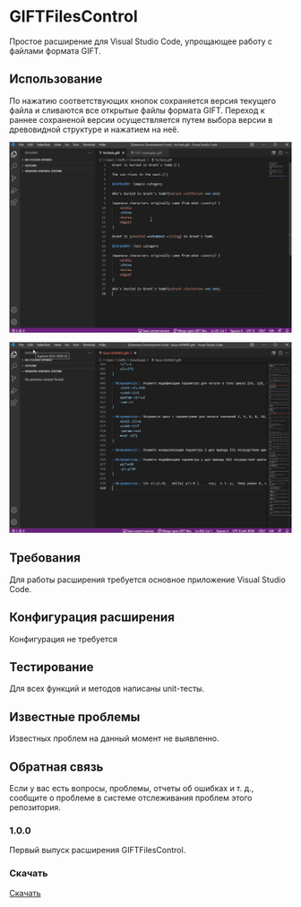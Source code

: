 # GIFTFilesControl

Простое расширение для Visual Studio Code, упрощающее работу с файлами формата GIFT.

## Использование

По нажатию соответствующих кнопок сохраняется версия текущего файла и сливаются все открытые файлы формата GIFT. Переход к раннее сохраненой версии осуществляется путем выбора версии в древовидной структуре и нажатием на неё.

![Open file](preview-images/merge-files.gif)

![Open file](preview-images/save-and-open-version-of-file.gif)

## Требования

Для работы расширения требуется основное приложение Visual Studio Code.

## Конфигурация расширения

Конфигурация не требуется

## Тестирование

Для всех функций и методов написаны unit-тесты.

## Известные проблемы

Известных проблем на данный момент не выявленно.

## Обратная связь

Если у вас есть вопросы, проблемы, отчеты об ошибках и т. д., сообщите о проблеме в системе отслеживания проблем этого репозитория.

### 1.0.0

Первый выпуск расширения GIFTFilesControl.

### Скачать

[Скачать](https://github.com/Hoffu/giftfilescontrol/raw/master/giftfilescontrol-0.0.1.vsix)
